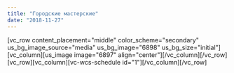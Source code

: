 ```yaml
---
title: "Городские мастерские"
date: "2018-11-27"
---
```


\[vc\_row content\_placement="middle" color\_scheme="secondary" us\_bg\_image\_source="media" us\_bg\_image="6898" us\_bg\_size="initial"\]\[vc\_column\]\[us\_image image="6897" align="center"\]\[/vc\_column\]\[/vc\_row\]\[vc\_row\]\[vc\_column\]\[vc-wcs-schedule id="1"\]\[/vc\_column\]\[/vc\_row\]

